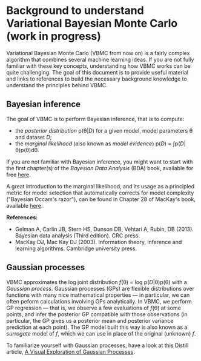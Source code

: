 # Background to understand Variational Bayesian Monte Carlo (work in progress)

Variational Bayesian Monte Carlo (VBMC from now on) is a fairly complex algorithm that combines several machine learning ideas.
If you are not fully familiar with these key concepts, understanding how VBMC works can be quite challenging. 
The goal of this document is to provide useful material and links to references to build the necessary background knowledge to understand the principles behind VBMC.

## Bayesian inference

The goal of VBMC is to perform Bayesian inference, that is to compute:
- the *posterior distribution* p(θ|*D*) for a given model, model parameters θ and dataset *D*;
- the *marginal likelihood* (also known as *model evidence*) p(*D*) = ∫p(*D*|θ)p(θ)dθ.

If you are not familiar with Bayesian inference, you might want to start with the first chapter(s) of the *Bayesian Data Analysis* (BDA) book, available for free [here](https://users.aalto.fi/~ave/BDA3.pdf). 

A great introduction to the marginal likelihood, and its usage as a principled metric for model selection that automatically corrects for model complexity ("Bayesian Occam's razor"), can be found in Chapter 28 of MacKay's book, available [here](http://www.inference.org.uk/itprnn/book.pdf).

**References:**
- Gelman A, Carlin JB, Stern HS, Dunson DB, Vehtari A, Rubin, DB (2013). Bayesian data analysis (Third edition). CRC press.
- MacKay DJ, Mac Kay DJ (2003). Information theory, inference and learning algorithms. Cambridge university press.

## Gaussian processes

VBMC approximates the log joint distribution *f*(θ) = log p(*D*|θ)p(θ) with a *Gaussian process*. Gaussian processes (GPs) are flexible distributions over functions with many nice mathematical properties — in particular, we can often peform calculations involving GPs analytically. In VBMC, we perform GP regression — that is, we observe a few evaluations of *f*(θ) at some points, and infer the posterior GP compatible with those observations (in particular, the GP gives us a posterior mean and posterior variance prediction at each point). The GP model built this way is also known as a *surrogate* model of *f*, which we can use in place of the original (unknown) *f*.

To familiarize yourself with Gaussian processes, have a look at this Distill article, [A Visual Exploration of Gaussian Processes](https://distill.pub/2019/visual-exploration-gaussian-processes/).

